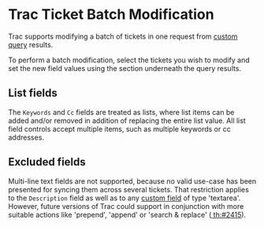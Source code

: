 # Trac Ticket Batch Modification






Trac supports modifying a batch of tickets in one request from [custom query](trac-query) results.



To perform a batch modification, select the tickets you wish to modify and set the new field values using the section underneath the query results. 


## List fields



The `Keywords` and `Cc` fields are treated as lists, where list items can be added and/or removed in addition of replacing the entire list value. All list field controls accept multiple items, such as multiple keywords or cc addresses.


## Excluded fields



Multi-line text fields are not supported, because no valid use-case has been presented for syncing them across several tickets. That restriction applies to the `Description` field as well as to any [custom field](trac-tickets-custom-fields#available-field-types-and-options) of type 'textarea'. However, future versions of Trac could support in conjunction with more suitable actions like 'prepend', 'append' or 'search & replace' ([
th:\#2415](http://trac-hacks.org/ticket/2415)).


